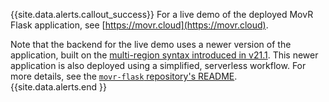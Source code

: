 {{site.data.alerts.callout_success}}
For a live demo of the deployed MovR Flask application, see [https://movr.cloud](https://movr.cloud).

Note that the backend for the live demo uses a newer version of the application, built on the [multi-region syntax introduced in v21.1](https://www.cockroachlabs.com/docs/v21.1/multiregion-overview.html). This newer application is also deployed using a simplified, serverless workflow. For more details, see the [`movr-flask` repository's README](https://github.com/cockroachlabs/movr-flask).
{{site.data.alerts.end }}